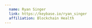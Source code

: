 ```yaml
---
  name: Ryan Singer
  link: https://keybase.io/ryan_singer
  affiliation: Blockchain Health
---
```

